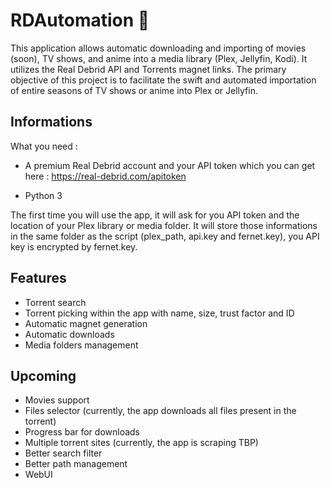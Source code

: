 # RDAutomation 🤖

This application allows automatic downloading and importing of movies (soon), TV shows, and anime into a media library (Plex, Jellyfin, Kodi). It utilizes the Real Debrid API and Torrents magnet links. The primary objective of this project is to facilitate the swift and automated importation of entire seasons of TV shows or anime into Plex or Jellyfin.


## Informations

What you need :

- A premium Real Debrid account and your API token which you can get here : https://real-debrid.com/apitoken

- Python 3

The first time you will use the app, it will ask for you API token and the location of your Plex library or media folder.
It will store those informations in the same folder as the script (plex_path, api.key and fernet.key), you API key is encrypted by fernet.key.



## Features

- Torrent search
- Torrent picking within the app with name, size, trust factor and ID
- Automatic magnet generation
- Automatic downloads
- Media folders management



## Upcoming

- Movies support
- Files selector (currently, the app downloads all files present in the torrent)
- Progress bar for downloads
- Multiple torrent sites (currently, the app is scraping TBP)
- Better search filter
- Better path management
- WebUI